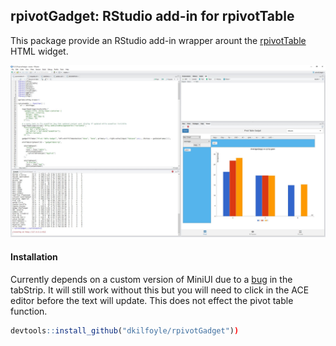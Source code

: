 ## rpivotGadget:  RStudio add-in for rpivotTable

This package provide an RStudio add-in wrapper arount the [rpivotTable](https://github.com/smartinsightsfromdata/rpivotTable) HTML widget.

![Screenshot](Screenshot.JPG)

#### Installation

Currently depends on a custom version of MiniUI due to a [bug](https://github.com/rstudio/miniUI/issues/5) in the tabStrip. It will still work without this but you will need to click in the ACE editor before the text will update. This does not effect the pivot table function. 

```R
devtools::install_github("dkilfoyle/rpivotGadget"))
```

